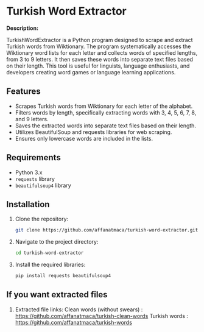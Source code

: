 # Turkish Word Extractor

**Description:**

TurkishWordExtractor is a Python program designed to scrape and extract Turkish words from Wiktionary. The program systematically accesses the Wiktionary word lists for each letter and collects words of specified lengths, from 3 to 9 letters. It then saves these words into separate text files based on their length. This tool is useful for linguists, language enthusiasts, and developers creating word games or language learning applications.

## Features

- Scrapes Turkish words from Wiktionary for each letter of the alphabet.
- Filters words by length, specifically extracting words with 3, 4, 5, 6, 7, 8, and 9 letters.
- Saves the extracted words into separate text files based on their length.
- Utilizes BeautifulSoup and requests libraries for web scraping.
- Ensures only lowercase words are included in the lists.

## Requirements

- Python 3.x
- `requests` library
- `beautifulsoup4` library

## Installation

1. Clone the repository:
   ```bash
   git clone https://github.com/affanatmaca/turkish-word-extractor.git
   
2. Navigate to the project directory:
   ```bash
   cd turkish-word-extractor

3. Install the required libraries:
   ```bash
   pip install requests beautifulsoup4

## If you want extracted files

1. Extracted file links:
   Clean words (without swears) : https://github.com/affanatmaca/turkish-clean-words
   Turkish words : https://github.com/affanatmaca/turkish-words
